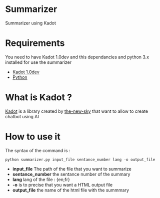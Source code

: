 # Summarizer
Summarizer using Kadot 

# Requirements

You need to have Kadot 1.0dev and this dependancies and python 3.x installed for use the summarizer
- [Kadot 1.0dev](https://github.com/the-new-sky/Kadot/tree/1.0dev)
- [Python](https://www.python.org/downloads/)

# What is Kadot ?
[Kadot](https://github.com/the-new-sky/Kadot) is a library created by [the-new-sky](https://github.com/the-new-sky) that want to allow to create chatbot using AI

# How to use it

The syntax of the command is : 

```python summarizer.py input_file sentance_number lang -o output_file```

- **input_file** The path of the file that you want to summarize
- **sentance_number** the sentance number of the summary
- **lang** lang of the file : {en;fr}
- **-o** is to precise that you want a HTML output file
- **output_file** the name of the html file with the summmary
